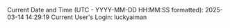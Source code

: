 Current Date and Time (UTC - YYYY-MM-DD HH:MM:SS formatted): 2025-03-14 14:29:19
Current User's Login: luckyaiman
